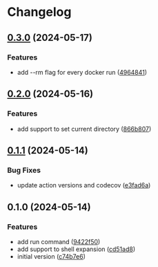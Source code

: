 # Changelog

## [0.3.0](https://github.com/helton/hbox/compare/v0.2.0...v0.3.0) (2024-05-17)


### Features

* add --rm flag for every docker run ([4964841](https://github.com/helton/hbox/commit/4964841f54a8e57c92fea921cad39d35197116cc))

## [0.2.0](https://github.com/helton/hbox/compare/v0.1.1...v0.2.0) (2024-05-16)


### Features

* add support to set current directory ([866b807](https://github.com/helton/hbox/commit/866b807f6f47a59b6472f724b63679371c38be8b))

## [0.1.1](https://github.com/helton/hbox/compare/v0.1.0...v0.1.1) (2024-05-14)


### Bug Fixes

* update action versions and codecov ([e3fad6a](https://github.com/helton/hbox/commit/e3fad6a3d0b0c11fb00ae607f8d5fcec7c0c5766))

## 0.1.0 (2024-05-14)


### Features

* add run command ([9422f50](https://github.com/helton/hbox/commit/9422f507810aafd79237858615affe073e30ade3))
* add support to shell expansion ([cd51ad8](https://github.com/helton/hbox/commit/cd51ad8c11d8c58c8c2f1f0bab1f30934499b201))
* initial version ([c74b7e6](https://github.com/helton/hbox/commit/c74b7e6b2dc7e3984973f05c9b953390e2a90bb5))
